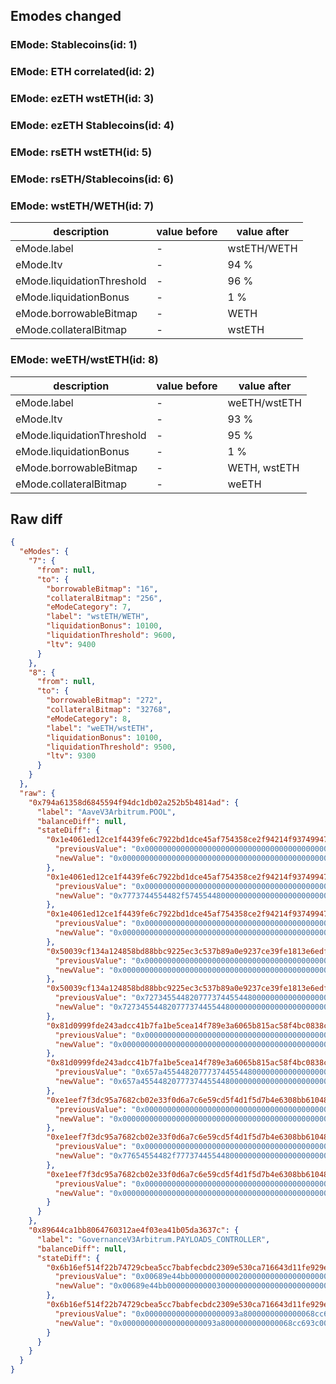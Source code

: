 ## Emodes changed

### EMode: Stablecoins(id: 1)



### EMode: ETH correlated(id: 2)



### EMode: ezETH wstETH(id: 3)



### EMode: ezETH Stablecoins(id: 4)



### EMode: rsETH wstETH(id: 5)



### EMode: rsETH/Stablecoins(id: 6)



### EMode: wstETH/WETH(id: 7)

| description | value before | value after |
| --- | --- | --- |
| eMode.label | - | wstETH/WETH |
| eMode.ltv | - | 94 % |
| eMode.liquidationThreshold | - | 96 % |
| eMode.liquidationBonus | - | 1 % |
| eMode.borrowableBitmap | - | WETH |
| eMode.collateralBitmap | - | wstETH |


### EMode: weETH/wstETH(id: 8)

| description | value before | value after |
| --- | --- | --- |
| eMode.label | - | weETH/wstETH |
| eMode.ltv | - | 93 % |
| eMode.liquidationThreshold | - | 95 % |
| eMode.liquidationBonus | - | 1 % |
| eMode.borrowableBitmap | - | WETH, wstETH |
| eMode.collateralBitmap | - | weETH |


## Raw diff

```json
{
  "eModes": {
    "7": {
      "from": null,
      "to": {
        "borrowableBitmap": "16",
        "collateralBitmap": "256",
        "eModeCategory": 7,
        "label": "wstETH/WETH",
        "liquidationBonus": 10100,
        "liquidationThreshold": 9600,
        "ltv": 9400
      }
    },
    "8": {
      "from": null,
      "to": {
        "borrowableBitmap": "272",
        "collateralBitmap": "32768",
        "eModeCategory": 8,
        "label": "weETH/wstETH",
        "liquidationBonus": 10100,
        "liquidationThreshold": 9500,
        "ltv": 9300
      }
    }
  },
  "raw": {
    "0x794a61358d6845594f94dc1db02a252b5b4814ad": {
      "label": "AaveV3Arbitrum.POOL",
      "balanceDiff": null,
      "stateDiff": {
        "0x1e4061ed12ce1f4439fe6c7922bd1dce45af754358ce2f94214f93749947e40a": {
          "previousValue": "0x0000000000000000000000000000000000000000000000000000000000000000",
          "newValue": "0x00000000000000000000000000000000000000000000000001002774258024b8"
        },
        "0x1e4061ed12ce1f4439fe6c7922bd1dce45af754358ce2f94214f93749947e40b": {
          "previousValue": "0x0000000000000000000000000000000000000000000000000000000000000000",
          "newValue": "0x7773744554482f57455448000000000000000000000000000000000000000016"
        },
        "0x1e4061ed12ce1f4439fe6c7922bd1dce45af754358ce2f94214f93749947e40c": {
          "previousValue": "0x0000000000000000000000000000000000000000000000000000000000000000",
          "newValue": "0x0000000000000000000000000000000000000000000000000000000000000010"
        },
        "0x50039cf134a124858bd88bbc9225ec3c537b89a0e9237ce39fe1813e6edf8257": {
          "previousValue": "0x00000000000000000000000000000000000000000000000400002774251c2454",
          "newValue": "0x00000000000000000000000000000000000000000000000400002774251c2454"
        },
        "0x50039cf134a124858bd88bbc9225ec3c537b89a0e9237ce39fe1813e6edf8258": {
          "previousValue": "0x7273455448207773744554480000000000000000000000000000000000000018",
          "newValue": "0x7273455448207773744554480000000000000000000000000000000000000018"
        },
        "0x81d0999fde243adcc41b7fa1be5cea14f789e3a6065b815ac58f4bc0838c3155": {
          "previousValue": "0x00000000000000000000000000000000000000000000000200002774251c2454",
          "newValue": "0x00000000000000000000000000000000000000000000000200002774251c2454"
        },
        "0x81d0999fde243adcc41b7fa1be5cea14f789e3a6065b815ac58f4bc0838c3156": {
          "previousValue": "0x657a455448207773744554480000000000000000000000000000000000000018",
          "newValue": "0x657a455448207773744554480000000000000000000000000000000000000018"
        },
        "0xe1eef7f3dc95a7682cb02e33f0d6a7c6e59cd5f4d1f5d7b4e6308bb610481917": {
          "previousValue": "0x0000000000000000000000000000000000000000000000000000000000000000",
          "newValue": "0x00000000000000000000000000000000000000000000000080002774251c2454"
        },
        "0xe1eef7f3dc95a7682cb02e33f0d6a7c6e59cd5f4d1f5d7b4e6308bb610481918": {
          "previousValue": "0x0000000000000000000000000000000000000000000000000000000000000000",
          "newValue": "0x77654554482f7773744554480000000000000000000000000000000000000018"
        },
        "0xe1eef7f3dc95a7682cb02e33f0d6a7c6e59cd5f4d1f5d7b4e6308bb610481919": {
          "previousValue": "0x0000000000000000000000000000000000000000000000000000000000000000",
          "newValue": "0x0000000000000000000000000000000000000000000000000000000000000110"
        }
      }
    },
    "0x89644ca1bb8064760312ae4f03ea41b05da3637c": {
      "label": "GovernanceV3Arbitrum.PAYLOADS_CONTROLLER",
      "balanceDiff": null,
      "stateDiff": {
        "0x6b16ef514f22b74729cbea5cc7babfecbdc2309e530ca716643d11fe929eed2e": {
          "previousValue": "0x00689e44bb000000000002000000000000000000000000000000000000000000",
          "newValue": "0x00689e44bb000000000003000000000000000000000000000000000000000000"
        },
        "0x6b16ef514f22b74729cbea5cc7babfecbdc2309e530ca716643d11fe929eed2f": {
          "previousValue": "0x000000000000000000093a8000000000000068cc693c00000000000000000000",
          "newValue": "0x000000000000000000093a8000000000000068cc693c000000000000689e44bc"
        }
      }
    }
  }
}
```